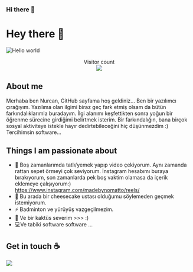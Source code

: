 ### Hi there 👋


# Hey there :wave:

<img src="https://raw.githubusercontent.com/sagar-viradiya/sagar-viradiya/master/resources/banner.png" alt="Hello world">

<p align="center"> 
  Visitor count<br>
   <img src="https://profile-counter.glitch.me/nurcanNT/count.svg" />
</p>

## About me
Merhaba ben Nurcan, GitHub sayfama hoş geldiniz...
Ben bir yazılımcı çırağıyım. Yazılıma olan ilgimi biraz geç fark etmiş olsam da bütün farkındalıklarımla buradayım. İlgi alanımı keşfettikten sonra yoğun bir öğrenme sürecine girdiğimi belirtmek isterim. Bir farkındalığın, bana birçok sosyal aktiviteye istekle hayır dedirtebileceğini hiç düşünmezdim :) Tercihimsin software...


## Things I am passionate about

- 🌱 Boş zamanlarımda tatlı/yemek yapıp video çekiyorum. Aynı zamanda rattan sepet örmeyi çok seviyorum. İnstagram hesabımı buraya bırakıyorum, son zamanlarda pek boş vaktim olamasa da içerik eklemeye çalışıyorum:) https://www.instagram.com/madebynomatto/reels/
- 🍰 Bu arada bir cheesecake ustası olduğumu söylemeden geçmek istemiyorum.
- ⚡ Badminton ve yürüyüş vazgeçilmezim.
- 🌵 Ve bir kaktüs severim >>> :) 
- 💻Ve tabiki software software ...


## Get in touch :coffee:



<p><img src="https://raw.githubusercontent.com/saadeghi/saadeghi/master/dino.gif"></p>

<!--
**nurcanNT/nurcanNT** is a ✨ _special_ ✨ repository because its `README.md` (this file) appears on your GitHub profile.

Here are some ideas to get you started:

- 🔭 I’m currently working on ...
- 🌱 I’m currently learning ...
- 👯 I’m looking to collaborate on ...
- 🤔 I’m looking for help with ...
- 💬 Ask me about ...
- 📫 How to reach me: ...
- 😄 Pronouns: ...
- ⚡ Fun fact: ...
-->
